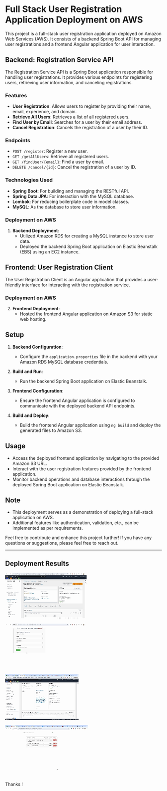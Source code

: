 # Full Stack User Registration Application Deployment on AWS

This project is a full-stack user registration application deployed on Amazon Web Services (AWS). It consists of a backend Spring Boot API for managing user registrations and a frontend Angular application for user interaction.

## Backend: Registration Service API

The Registration Service API is a Spring Boot application responsible for handling user registrations. It provides various endpoints for registering users, retrieving user information, and canceling registrations.

### Features

- **User Registration**: Allows users to register by providing their name, email, experience, and domain.
- **Retrieve All Users**: Retrieves a list of all registered users.
- **Find User by Email**: Searches for a user by their email address.
- **Cancel Registration**: Cancels the registration of a user by their ID.

### Endpoints

- `POST /register`: Register a new user.
- `GET /getAllUsers`: Retrieve all registered users.
- `GET /findUser/{email}`: Find a user by email.
- `DELETE /cancel/{id}`: Cancel the registration of a user by ID.

### Technologies Used

- **Spring Boot**: For building and managing the RESTful API.
- **Spring Data JPA**: For interaction with the MySQL database.
- **Lombok**: For reducing boilerplate code in model classes.
- **MySQL**: As the database to store user information.

### Deployment on AWS

1. **Backend Deployment**:
   - Utilized Amazon RDS for creating a MySQL instance to store user data.
   - Deployed the backend Spring Boot application on Elastic Beanstalk (EBS) using an EC2 instance.

## Frontend: User Registration Client

The User Registration Client is an Angular application that provides a user-friendly interface for interacting with the registration service.

### Deployment on AWS

2. **Frontend Deployment**:
   - Hosted the frontend Angular application on Amazon S3 for static web hosting.

## Setup

1. **Backend Configuration**:
   - Configure the `application.properties` file in the backend with your Amazon RDS MySQL database credentials.

2. **Build and Run**:
   - Run the backend Spring Boot application on Elastic Beanstalk.

3. **Frontend Configuration**:
   - Ensure the frontend Angular application is configured to communicate with the deployed backend API endpoints.

4. **Build and Deploy**:
   - Build the frontend Angular application using `ng build` and deploy the generated files to Amazon S3.

## Usage

- Access the deployed frontend application by navigating to the provided Amazon S3 URL.
- Interact with the user registration features provided by the frontend application.
- Monitor backend operations and database interactions through the deployed Spring Boot application on Elastic Beanstalk.

## Note

- This deployment serves as a demonstration of deploying a full-stack application on AWS.
- Additional features like authentication, validation, etc., can be implemented as per requirements.

Feel free to contribute and enhance this project further! If you have any questions or suggestions, please feel free to reach out.

---

## Deployment Results

![Deployment](results/1.gif)

![Deployment](results/2.gif)

![Deployment](results/4.gif)

![Deployment](results/3.gif)

Thanks !